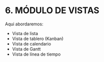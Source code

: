 # 6. MÓDULO DE VISTAS

Aqui abordaremos: 
   - Vista de lista
   - Vista de tablero (Kanban)
   - Vista de calendario
   - Vista de Gantt
   - Vista de línea de tiempo
